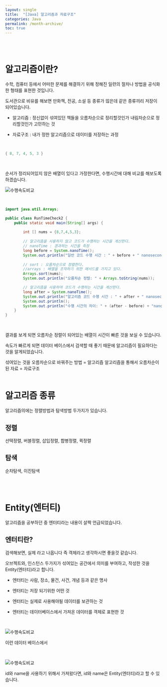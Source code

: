 ```yaml
---
layout: single
title:  "[Java] 알고리즘과 자료구조"
categories: Java
permalink: /month-archive/
toc: true
---
```

<br/><br/>

# 알고리즘이란? #
수학, 컴퓨터 등에서 어떠한 문제를 해결하기 위해 정해진 일련의 절차나 방법을 공식화한 형태를 표현한 것입니다.

도서관으로 비유를 해보면 만화책, 전공, 소설 등 종류가 많은데 같은 종류끼리 저장이 되어있습니다. 

- 알고리즘 : 정신없이 섞여있던 책들을 오름차순으로 정리할것인가 내림차순으로 정리할것인가 고민하는 것

- 자료구조 : 내가 정한 알고리즘으로 데이터를 저장하는 과정

<br/>

```java
{ 8, 7, 4, 5, 3 }
```
<br/>

순서가 정리되어있지 않은 배열이 있다고 가정한다면,  수행시간에 대해 비교를 해보도록 하겠습니다. 

![수행속도비교](https:/images/2023-03-23-알고리즘/수행속도%20비교.PNG) 

<br/>

```java
import java.util.Arrays;

public class RunTimeCheck2 {
	public static void main(String[] args) {
		
		int [] nums = {8,7,4,5,3};
		
		// 알고리즘을 사용하지 않고 코드가 수행하는 시간을 계산한다.
		// nanoTime : 경과하는 시간을 측정
		long before = System.nanoTime();
		System.out.println("일반 코드 수행 시간 : " + before + " nanoseconds");
		
		// sort : 오름차순으로 정렬한다.
		//arrays : 배열을 조작하기 위한 메서드를 가지고 있다.
		Arrays.sort(nums);
		System.out.println("오름차순 정렬: " + Arrays.toString(nums));

		// 알고리즘을 사용하여 코드가 수행하는 시간을 계산한다.
		long after = System.nanoTime();
		System.out.println("알고리즘 코드 수행 시간 : " + after + " nanoseconds");
		System.out.println();
		System.out.println("수행 시간의 차이: " + (after - before) + "nanoscconds");
	}
}
```
<br/>

결과를 보게 되면 오름차순 정렬이 되어있는 배열이 시간이 빠른 것을 보실 수 있습니다. 

속도가 빠르게 되면 데이터 베이스에서 검색할 때 좋기 때문에 알고리즘이 필요하다는 것을 알게되었습니다.

섞여있는 것을 오름차순으로 바꿔주는 방법 = 알고리즘
알고리즘을 통해서 오름차순이 된 자료 = 자료구조
<br/><br/>

# 알고리즘 종류 #
알고리즘의에는 정렬방법과 탐색방법 두가지가 있습니다.

## 정렬 ##
선택정렬, 버블정렬, 삽입정렬, 합병정렬, 퀵정렬

## 탐색 ##
순차탐색, 이진탐색

<br/><br/>

# Entity(엔터티) #
알고리즘을 공부하던 중 엔터티라는 내용이 살짝 언급되었습니다.
<br/>

## 엔터티란? ##

검색해보면, 실제 라고 나옵니다 즉 객체라고 생각하시면 좋을것 같습니다. 

오브젝트와, 인스턴스 두가지가 섞여있는 공간에서 의미를 부여하고, 작성한 것을 Entity(엔터티)라고 합니다.

- 엔터티는 사람, 장소, 물건, 사건, 개념 등과 같은 명사

- 엔터티는 저장 되기위한 어떤 것

- 엔터티는 실제로 사용해야될 데이터를 보관하는 것

- 엔터티는 데이터베이스에서 가져온 데이터를 객체로 표현한 것

<br/>

![수행속도비교](https:/images/2023-03-23-알고리즘/데이터베이스.JPG)

이런 데이터 베이스에서 

<br/>

![수행속도비교](https:/images/2023-03-23-알고리즘/데이터베이스%20추출.JPG)

id와 name을 사용하기 위해서 가져왔다면, id와 name은 Entity(엔터티)라고 할 수 있습니다.